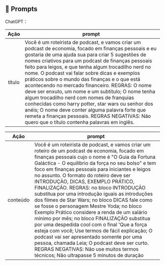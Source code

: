## 🧠 Prompts


ChatGPT：

|   Ação   | prompt                                                                                                                                                                                                                                                                         |
| :------: | ------------------------------------------------------------------------------------------------------------------------------------------------------------------------------------------------------------------------------------------------------------------------------ |
|  título  |  Você é um roteirista de podcast, e vamos criar um podcast de economia, focado em finanças pessoais e eu gostaria de uma ajuda sua para criar 5 sugestões de nomes criativos para um podcast de finanças pessoais feito para leigos, e que tenha algum trocadilho nerd no nome. O podcast vai falar sobre dicas e exemplos práticos sobre o mundo das finanças e o que está acontecendo no mercado financeiro. REGRAS: O nome deve ser enxuto, um nome e um subtítulo; O nome tenha algum trocadilho nerd com nomes de franquias conhecidas como harry potter, star wars ou senhor dos anéis; O nome deve conter alguma palavra forte que remeta a finanças pessoais. REGRAS NEGATIVAS: Não quero que o título contenha palavras em inglês.   |

|   Ação   | prompt                                                                                                                                                                                                                                                                         |
| :------: | ------------------------------------------------------------------------------------------------------------------------------------------------------------------------------------------------------------------------------------------------------------------------------ |
| conteúdo | Você é um roteirista de podcast, e vamos criar um roteiro de um podcast de economia, focado em finanças pessoais cujo o nome é "O Guia da Fortuna Galáctica - O equilíbrio da força no seu bolso" e tem foco em finanças pessoais para iniciantes e leigos no assunto. O formato do roteiro deve ser INTRODUÇÃO, DICAS, EXEMPLO PRÁTICO, FINALIZAÇÃO. REGRAS: no bloco INTRODUÇÃO substitua por uma introdução iguais as introduções dos filmes de Star Wars; no bloco DICAS fale como se fosse o personagem Mestre Yoda; no bloco Exemplo Prático considere a renda de um salário mínimo por mês; no bloco FINALIZAÇÃO substitua por uma despedida cool com o final 'Que a força esteja com você; Use termos de fácil explicação; O podcast vai ser apresentado somente por uma pessoa, chamada Leia; O podcast deve ser curto. REGRAS NEGATIVAS: Não use muitos termos técnicos; Não ultrapasse 5 minutos de duração |

